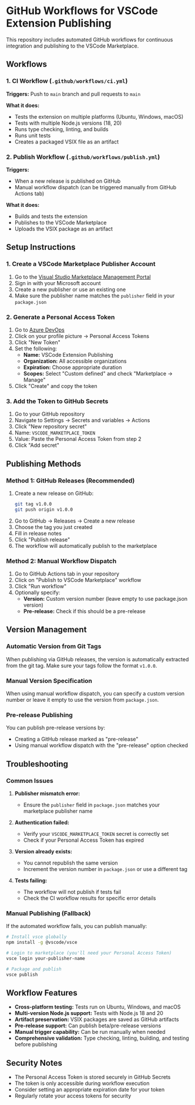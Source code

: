 # GitHub Workflows for VSCode Extension Publishing

This repository includes automated GitHub workflows for continuous integration and publishing to the VSCode Marketplace.

## Workflows

### 1. CI Workflow (`.github/workflows/ci.yml`)

**Triggers:** Push to `main` branch and pull requests to `main`

**What it does:**
- Tests the extension on multiple platforms (Ubuntu, Windows, macOS)
- Tests with multiple Node.js versions (18, 20)
- Runs type checking, linting, and builds
- Runs unit tests
- Creates a packaged VSIX file as an artifact

### 2. Publish Workflow (`.github/workflows/publish.yml`)

**Triggers:**
- When a new release is published on GitHub
- Manual workflow dispatch (can be triggered manually from GitHub Actions tab)

**What it does:**
- Builds and tests the extension
- Publishes to the VSCode Marketplace
- Uploads the VSIX package as an artifact

## Setup Instructions

### 1. Create a VSCode Marketplace Publisher Account

1. Go to the [Visual Studio Marketplace Management Portal](https://marketplace.visualstudio.com/manage)
2. Sign in with your Microsoft account
3. Create a new publisher or use an existing one
4. Make sure the publisher name matches the `publisher` field in your `package.json`

### 2. Generate a Personal Access Token

1. Go to [Azure DevOps](https://dev.azure.com)
2. Click on your profile picture → Personal Access Tokens
3. Click "New Token"
4. Set the following:
   - **Name:** VSCode Extension Publishing
   - **Organization:** All accessible organizations
   - **Expiration:** Choose appropriate duration
   - **Scopes:** Select "Custom defined" and check "Marketplace → Manage"
5. Click "Create" and copy the token

### 3. Add the Token to GitHub Secrets

1. Go to your GitHub repository
2. Navigate to Settings → Secrets and variables → Actions
3. Click "New repository secret"
4. Name: `VSCODE_MARKETPLACE_TOKEN`
5. Value: Paste the Personal Access Token from step 2
6. Click "Add secret"

## Publishing Methods

### Method 1: GitHub Releases (Recommended)

1. Create a new release on GitHub:
   ```bash
   git tag v1.0.0
   git push origin v1.0.0
   ```
2. Go to GitHub → Releases → Create a new release
3. Choose the tag you just created
4. Fill in release notes
5. Click "Publish release"
6. The workflow will automatically publish to the marketplace

### Method 2: Manual Workflow Dispatch

1. Go to GitHub Actions tab in your repository
2. Click on "Publish to VSCode Marketplace" workflow
3. Click "Run workflow"
4. Optionally specify:
   - **Version:** Custom version number (leave empty to use package.json version)
   - **Pre-release:** Check if this should be a pre-release

## Version Management

### Automatic Version from Git Tags
When publishing via GitHub releases, the version is automatically extracted from the git tag. Make sure your tags follow the format `v1.0.0`.

### Manual Version Specification
When using manual workflow dispatch, you can specify a custom version number or leave it empty to use the version from `package.json`.

### Pre-release Publishing
You can publish pre-release versions by:
- Creating a GitHub release marked as "pre-release"
- Using manual workflow dispatch with the "pre-release" option checked

## Troubleshooting

### Common Issues

1. **Publisher mismatch error:**
   - Ensure the `publisher` field in `package.json` matches your marketplace publisher name

2. **Authentication failed:**
   - Verify your `VSCODE_MARKETPLACE_TOKEN` secret is correctly set
   - Check if your Personal Access Token has expired

3. **Version already exists:**
   - You cannot republish the same version
   - Increment the version number in `package.json` or use a different tag

4. **Tests failing:**
   - The workflow will not publish if tests fail
   - Check the CI workflow results for specific error details

### Manual Publishing (Fallback)

If the automated workflow fails, you can publish manually:

```bash
# Install vsce globally
npm install -g @vscode/vsce

# Login to marketplace (you'll need your Personal Access Token)
vsce login your-publisher-name

# Package and publish
vsce publish
```

## Workflow Features

- **Cross-platform testing:** Tests run on Ubuntu, Windows, and macOS
- **Multi-version Node.js support:** Tests with Node.js 18 and 20
- **Artifact preservation:** VSIX packages are saved as GitHub artifacts
- **Pre-release support:** Can publish beta/pre-release versions
- **Manual trigger capability:** Can be run manually when needed
- **Comprehensive validation:** Type checking, linting, building, and testing before publishing

## Security Notes

- The Personal Access Token is stored securely in GitHub Secrets
- The token is only accessible during workflow execution
- Consider setting an appropriate expiration date for your token
- Regularly rotate your access tokens for security